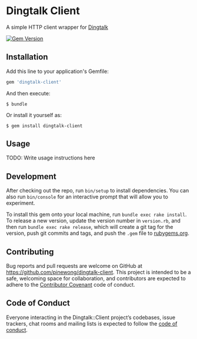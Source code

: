 # Dingtalk Client

A simple HTTP client wrapper for [Dingtalk](https://open-doc.dingtalk.com/)

[![Gem Version](https://badge.fury.io/rb/dingtalk-client.svg)](https://rubygems.org/gems/dingtalk-client)

## Installation

Add this line to your application's Gemfile:

```ruby
gem 'dingtalk-client'
```

And then execute:


```shell
$ bundle
```

Or install it yourself as:

```shell
$ gem install dingtalk-client
```

## Usage

TODO: Write usage instructions here

## Development

After checking out the repo, run `bin/setup` to install dependencies. You can also run `bin/console` for an interactive prompt that will allow you to experiment.

To install this gem onto your local machine, run `bundle exec rake install`. To release a new version, update the version number in `version.rb`, and then run `bundle exec rake release`, which will create a git tag for the version, push git commits and tags, and push the `.gem` file to [rubygems.org](https://rubygems.org).

## Contributing

Bug reports and pull requests are welcome on GitHub at https://github.com/pinewong/dingtalk-client. This project is intended to be a safe, welcoming space for collaboration, and contributors are expected to adhere to the [Contributor Covenant](http://contributor-covenant.org) code of conduct.

## Code of Conduct

Everyone interacting in the Dingtalk::Client project’s codebases, issue trackers, chat rooms and mailing lists is expected to follow the [code of conduct](https://github.com/pinewong/dingtalk-client/blob/master/CODE_OF_CONDUCT.md).
